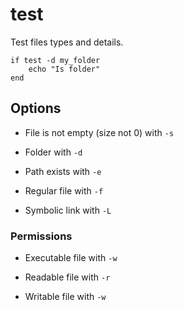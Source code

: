 # test

Test files types and details.

```fish
if test -d my_folder
	echo "Is folder"
end
```


## Options

- File is not empty (size not 0) with `-s`

- Folder with `-d`

- Path exists with `-e`

- Regular file with `-f`

- Symbolic link with `-L`


### Permissions

- Executable file with `-w`

- Readable file with `-r`

- Writable file with `-w`
